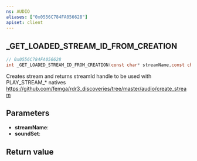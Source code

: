 ```yaml
---
ns: AUDIO
aliases: ["0x0556C784FA056628"]
apiset: client
---
```

## _GET_LOADED_STREAM_ID_FROM_CREATION

```c
// 0x0556C784FA056628
int _GET_LOADED_STREAM_ID_FROM_CREATION(const char* streamName,const char* soundSet);
```

Creates stream and returns streamId handle to be used with PLAY_STREAM_* natives
https://github.com/femga/rdr3_discoveries/tree/master/audio/create_stream

## Parameters
* **streamName**:
* **soundSet**:

## Return value

